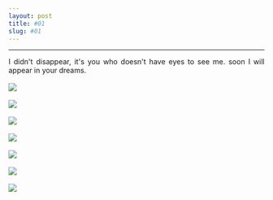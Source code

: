 ```yaml
---
layout: post
title: #01
slug: #01
---
```

---
<p class="description" style="text-align: justify;">
I didn't disappear, it's you who doesn't have eyes to see me. soon I will appear in your dreams.
  <br>
  <br> 
<img src="/assets/danilo-luna-01.jpg" />
  <br>
  <br>
<img src="/assets/danilo-luna-02.jpg" />
  <br>
  <br>
<img src="/assets/danilo-luna-03.jpg" />
  <br>
  <br>
<img src="/assets/danilo-luna-04.jpg" />
  <br>
  <br>
<img src="/assets/danilo-luna-05.jpg" />
  <br>
  <br>
<img src="/assets/danilo-luna-06.JPG" />
  <br>
  <br>
<img src="/assets/danilo-luna-07.jpg" />
  <br>
  <br>

